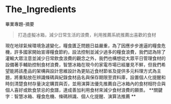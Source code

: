 # The_Ingredients
畢業專題-摘要
> 打造虛擬冰箱，減少日常生活的浪費，利用推薦系統推薦出喜歡的食材

現在地球氣候環境急遽變化，糧食匱乏問題日益嚴重，為了因應步步進逼的糧食危機，許多國家開始宣導糧食節約，設法控制並減少過多的糧食浪費，我們認為除了灌輸大眾注意並減少日常飲食浪費的觀念之外，我們也構想從大眾平日管理食材的設備著手輔助控制食材浪費，智慧冰箱在現今的家電市場已經屢見不鮮，但我們希望能將該產品的架構與設計思維設計為更貼近食材節省及提供多元料理方式為主題，將重點放在辨識條碼與紀錄食材品名與保存期限至資料庫，設置個人化提醒和時刻清楚食材存量決定購買與否，並用演算法優先推薦自己冰箱內的食材相符合與個人喜好或飲食禁忌的食譜，達成善加利用食材來減少食材浪費的願景。
**關鍵字：智慧冰箱、糧食危機、條碼辨識、個人化提醒、演算法推薦 **

